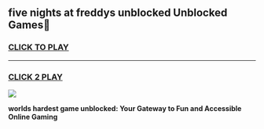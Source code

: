 
## five nights at freddys unblocked Unblocked Games👋
<h3>
<a href="https://premium.freeplayer.one?title=five_nights_at_freddys_unblocked&ref=16F">CLICK TO PLAY</a></h3>
<hr>

<h3>
<a href="https://premium.freeplayer.one?title=five_nights_at_freddys_unblocked&ref=16F">CLICK 2 PLAY</a>
  
</h3>

<a href="https://premium.freeplayer.one?title=five_nights_at_freddys_unblocked&ref=16F/"><img src="https://clearcache.store/games.png"></a>


**worlds hardest game unblocked: Your Gateway to Fun and Accessible Online Gaming**
